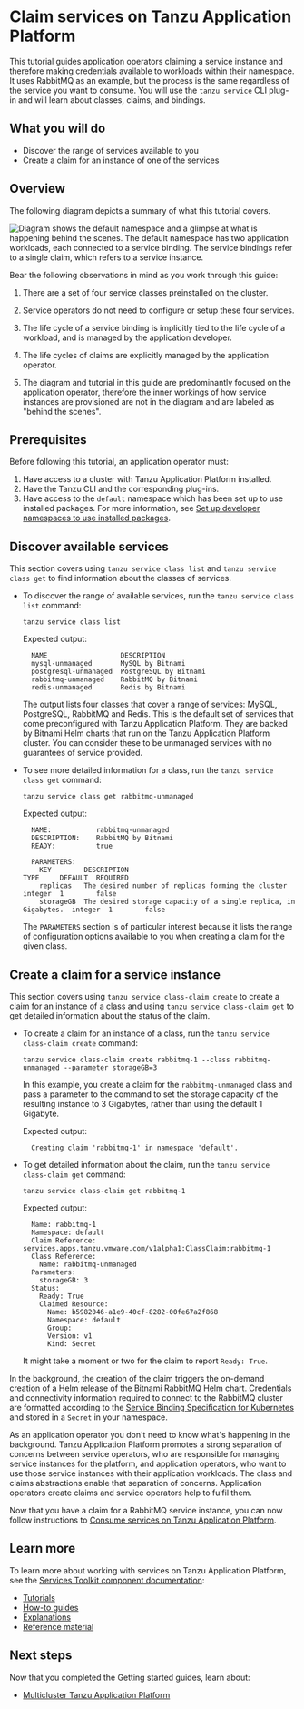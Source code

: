 # Claim services on Tanzu Application Platform

This tutorial guides application operators claiming a service instance and
therefore making credentials available to workloads within their namespace.
It uses RabbitMQ as an example, but the process is the same regardless of the
service you want to consume.
You will use the `tanzu service` CLI plug-in and will learn about classes,
claims, and bindings.

## <a id="you-will"></a>What you will do

- Discover the range of services available to you
- Create a claim for an instance of one of the services

## <a id="overview"></a>Overview

The following diagram depicts a summary of what this tutorial covers.

![Diagram shows the default namespace and a glimpse at what is happening behind the scenes.
The default namespace has two application workloads, each connected to a service binding.
The service bindings refer to a single claim, which refers to a service instance.](../images/getting-started-stk-1.png)

Bear the following observations in mind as you work through this guide:

1. There are a set of four service classes preinstalled on the cluster.

1. Service operators do not need to configure or setup these four services.

1. The life cycle of a service binding is implicitly tied to the life cycle of a workload,
   and is managed by the application developer.

1. The life cycles of claims are explicitly managed by the application operator.

1. The diagram and tutorial in this guide are predominantly focused on the
application operator, therefore the inner workings of how service instances are
provisioned are not in the diagram and are labeled as "behind the scenes".

## <a id="stk-prereqs"></a> Prerequisites

Before following this tutorial, an application operator must:

1. Have access to a cluster with Tanzu Application Platform installed.
1. Have the Tanzu CLI and the corresponding plug-ins.
1. Have access to the `default` namespace which has been set up to use installed packages.
For more information, see [Set up developer namespaces to use installed packages](../set-up-namespaces.md).

## <a id="stk-discover"></a> Discover available services

This section covers using `tanzu service class list` and `tanzu service class get` to find
information about the classes of services.

- To discover the range of available services, run the `tanzu service class list` command:

    ```console
    tanzu service class list
    ```

    Expected output:

    ```console
      NAME                  DESCRIPTION
      mysql-unmanaged       MySQL by Bitnami
      postgresql-unmanaged  PostgreSQL by Bitnami
      rabbitmq-unmanaged    RabbitMQ by Bitnami
      redis-unmanaged       Redis by Bitnami
    ```

    The output lists four classes that cover a range of services: MySQL, PostgreSQL, RabbitMQ and Redis.
    This is the default set of services that come preconfigured with Tanzu Application Platform.
    They are backed by Bitnami Helm charts that run on the Tanzu Application Platform cluster.
    You can consider these to be unmanaged services with no guarantees of service provided.

- To see more detailed information for a class, run the `tanzu service class get` command:

    ```console
    tanzu service class get rabbitmq-unmanaged
    ```

    Expected output:

    ```console
      NAME:           rabbitmq-unmanaged
      DESCRIPTION:    RabbitMQ by Bitnami
      READY:          true

      PARAMETERS:
        KEY        DESCRIPTION                                                      TYPE     DEFAULT  REQUIRED
        replicas   The desired number of replicas forming the cluster               integer  1        false
        storageGB  The desired storage capacity of a single replica, in Gigabytes.  integer  1        false
    ```

    The `PARAMETERS` section is of particular interest because it lists the range of configuration
    options available to you when creating a claim for the given class.

## <a id="stk-create-claim"></a> Create a claim for a service instance

This section covers using `tanzu service class-claim create` to create a claim for an instance of a class and
using `tanzu service class-claim get` to get detailed information about the status of the claim.

- To create a claim for an instance of a class, run the `tanzu service class-claim create` command:

    ```console
    tanzu service class-claim create rabbitmq-1 --class rabbitmq-unmanaged --parameter storageGB=3
    ```

    In this example, you create a claim for the `rabbitmq-unmanaged` class and pass a parameter to
    the command to set the storage capacity of the resulting instance to 3 Gigabytes,
    rather than using the default 1 Gigabyte.

    Expected output:

    ```console
      Creating claim 'rabbitmq-1' in namespace 'default'.
    ```

- To get detailed information about the claim, run the `tanzu service class-claim get` command:

    ```console
    tanzu service class-claim get rabbitmq-1
    ```

    Expected output:

    ```console
      Name: rabbitmq-1
      Namespace: default
      Claim Reference: services.apps.tanzu.vmware.com/v1alpha1:ClassClaim:rabbitmq-1
      Class Reference:
        Name: rabbitmq-unmanaged
      Parameters:
        storageGB: 3
      Status:
        Ready: True
        Claimed Resource:
          Name: b5982046-a1e9-40cf-8282-00fe67a2f868
          Namespace: default
          Group:
          Version: v1
          Kind: Secret
    ```

    It might take a moment or two for the claim to report `Ready: True`.

In the background, the creation of the claim triggers the on-demand creation of a Helm release
of the Bitnami RabbitMQ Helm chart.
Credentials and connectivity information required to connect to the RabbitMQ cluster are
formatted according to the [Service Binding Specification for Kubernetes](https://github.com/servicebinding/spec)
and stored in a `Secret` in your namespace.

As an application operator you don't need to know what's happening in the background.
Tanzu Application Platform promotes a strong separation of concerns between service operators,
who are responsible for managing service instances for the platform, and application operators,
who want to use those service instances with their application workloads.
The class and claims abstractions enable that separation of concerns.
Application operators create claims and service operators help to fulfil them.

Now that you have a claim for a RabbitMQ service instance, you can now follow
instructions to [Consume services on Tanzu Application Platform](./consume-services.hbs.md).

## <a id="stk-use-cases"></a> Learn more

To learn more about working with services on Tanzu Application Platform, see the
[Services Toolkit component documentation](../services-toolkit/about.hbs.md):

- [Tutorials](../services-toolkit/tutorials/index.hbs.md)
- [How-to guides](../services-toolkit/how-to-guides/index.hbs.md)
- [Explanations](../services-toolkit/concepts/index.hbs.md)
- [Reference material](../services-toolkit/reference/index.hbs.md)

## Next steps

Now that you completed the Getting started guides, learn about:

- [Multicluster Tanzu Application Platform](../multicluster/about.md)
